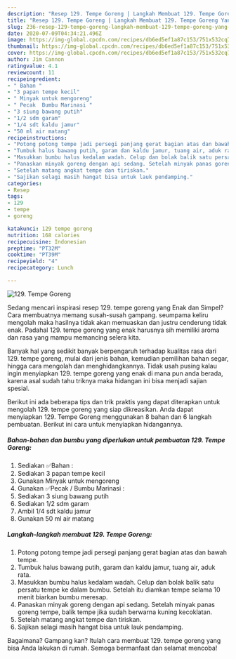 ```yaml
---
description: "Resep 129. Tempe Goreng | Langkah Membuat 129. Tempe Goreng Yang Bisa Manjain Lidah"
title: "Resep 129. Tempe Goreng | Langkah Membuat 129. Tempe Goreng Yang Bisa Manjain Lidah"
slug: 236-resep-129-tempe-goreng-langkah-membuat-129-tempe-goreng-yang-bisa-manjain-lidah
date: 2020-07-09T04:34:21.496Z
image: https://img-global.cpcdn.com/recipes/db6ed5ef1a87c153/751x532cq70/129-tempe-goreng-foto-resep-utama.jpg
thumbnail: https://img-global.cpcdn.com/recipes/db6ed5ef1a87c153/751x532cq70/129-tempe-goreng-foto-resep-utama.jpg
cover: https://img-global.cpcdn.com/recipes/db6ed5ef1a87c153/751x532cq70/129-tempe-goreng-foto-resep-utama.jpg
author: Jim Cannon
ratingvalue: 4.1
reviewcount: 11
recipeingredient:
- " Bahan "
- "3 papan tempe kecil"
- " Minyak untuk mengoreng"
- " Pecak  Bumbu Marinasi "
- "3 siung bawang putih"
- "1/2 sdm garam"
- "1/4 sdt kaldu jamur"
- "50 ml air matang"
recipeinstructions:
- "Potong potong tempe jadi persegi panjang gerat bagian atas dan bawah tempe."
- "Tumbuk halus bawang putih, garam dan kaldu jamur, tuang air, aduk rata."
- "Masukkan bumbu halus kedalam wadah. Celup dan bolak balik satu persatu tempe ke dalam bumbu. Setelah itu diamkan tempe selama 10 menit biarkan bumbu meresap."
- "Panaskan minyak goreng dengan api sedang. Setelah minyak panas goreng tempe, balik tempe jika sudah berwarna kuning kecoklatan."
- "Setelah matang angkat tempe dan tiriskan."
- "Sajikan selagi masih hangat bisa untuk lauk pendamping."
categories:
- Resep
tags:
- 129
- tempe
- goreng

katakunci: 129 tempe goreng 
nutrition: 168 calories
recipecuisine: Indonesian
preptime: "PT32M"
cooktime: "PT39M"
recipeyield: "4"
recipecategory: Lunch

---
```



![129. Tempe Goreng](https://img-global.cpcdn.com/recipes/db6ed5ef1a87c153/751x532cq70/129-tempe-goreng-foto-resep-utama.jpg)

Sedang mencari inspirasi resep 129. tempe goreng yang Enak dan Simpel? Cara membuatnya memang susah-susah gampang. seumpama keliru mengolah maka hasilnya tidak akan memuaskan dan justru cenderung tidak enak. Padahal 129. tempe goreng yang enak harusnya sih memiliki aroma dan rasa yang mampu memancing selera kita.

Banyak hal yang sedikit banyak berpengaruh terhadap kualitas rasa dari 129. tempe goreng, mulai dari jenis bahan, kemudian pemilihan bahan segar, hingga cara mengolah dan menghidangkannya. Tidak usah pusing kalau ingin menyiapkan 129. tempe goreng yang enak di mana pun anda berada, karena asal sudah tahu triknya maka hidangan ini bisa menjadi sajian spesial.




Berikut ini ada beberapa tips dan trik praktis yang dapat diterapkan untuk mengolah 129. tempe goreng yang siap dikreasikan. Anda dapat menyiapkan 129. Tempe Goreng menggunakan 8 bahan dan 6 langkah pembuatan. Berikut ini cara untuk menyiapkan hidangannya.

<!--inarticleads1-->

##### Bahan-bahan dan bumbu yang diperlukan untuk pembuatan 129. Tempe Goreng:

1. Sediakan  ✅Bahan :
1. Sediakan 3 papan tempe kecil
1. Gunakan  Minyak untuk mengoreng
1. Gunakan  ✅Pecak / Bumbu Marinasi :
1. Sediakan 3 siung bawang putih
1. Sediakan 1/2 sdm garam
1. Ambil 1/4 sdt kaldu jamur
1. Gunakan 50 ml air matang




<!--inarticleads2-->

##### Langkah-langkah membuat 129. Tempe Goreng:

1. Potong potong tempe jadi persegi panjang gerat bagian atas dan bawah tempe.
1. Tumbuk halus bawang putih, garam dan kaldu jamur, tuang air, aduk rata.
1. Masukkan bumbu halus kedalam wadah. Celup dan bolak balik satu persatu tempe ke dalam bumbu. Setelah itu diamkan tempe selama 10 menit biarkan bumbu meresap.
1. Panaskan minyak goreng dengan api sedang. Setelah minyak panas goreng tempe, balik tempe jika sudah berwarna kuning kecoklatan.
1. Setelah matang angkat tempe dan tiriskan.
1. Sajikan selagi masih hangat bisa untuk lauk pendamping.




Bagaimana? Gampang kan? Itulah cara membuat 129. tempe goreng yang bisa Anda lakukan di rumah. Semoga bermanfaat dan selamat mencoba!
